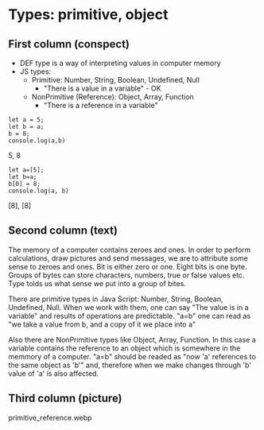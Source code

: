 # Types: primitive, object

## First column (conspect)
* DEF type is a way of interpreting values in computer memory
* JS types: 
  * Primitive: Number, String, Boolean, Undefined, Null
    * "There is a value in a variable" - OK
  * NonPrimitive (Reference): Object, Array, Function
    * "There is a reference in a variable"

```
let a = 5;
let b = a;
b = 8;
console.log(a,b)
```
5, 8

```
let a=[5];
let b=a;
b[0] = 8;
console.log(a, b)
```

[8], [8]


## Second column (text)
The memory of a computer contains zeroes and ones. In order to perform calculations, draw pictures and send messages, we are to attribute some sense to zeroes and ones. Bit is either zero or one. Eight bits is one byte. Groups of bytes can store characters, numbers, true or false values etc. Type tolds us what sense we put into a group of bites.

There are primitive types in Java Script: Number, String, Boolean, Undefined, Null. When we work with them, one can say "The value is in a variable" and results of operations are predictable. "a=b" one can read as "we take a value from b, and a copy of it we place into a"

Also there are NonPrimitive types like Object, Array, Function. In this case a variable contains the reference to an object which is somewhere in the memmory of a computer. "a=b" should be readed as "now 'a' references to the same object as 'b'" and, therefore when we make changes through 'b' value of 'a' is also affected.


## Third column (picture)
primitive_reference.webp

